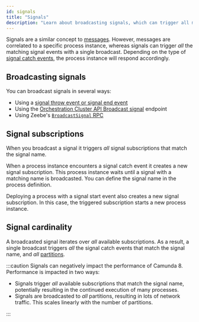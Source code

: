 ```yaml
---
id: signals
title: "Signals"
description: "Learn about broadcasting signals, which can trigger all matching signal events with a single broadcast."
---
```


Signals are a similar concept to [messages](messages.md). However, messages are correlated to a specific
process instance, whereas signals can trigger _all_ the matching signal events with a single broadcast.
Depending on the type of [signal catch events](../modeler/bpmn/signal-events/signal-events.md), the process instance will
respond accordingly.

## Broadcasting signals

You can broadcast signals in several ways:

- Using a [signal throw event or signal end event](../modeler/bpmn/signal-events/signal-events.md#signal-throw-events)
- Using the [Orchestration Cluster API Broadcast signal](/apis-tools/camunda-api-rest/specifications/broadcast-signal.api.mdx) endpoint
- Using Zeebe's [`BroadcastSignal` RPC](/apis-tools/zeebe-api/gateway-service.md#broadcastsignal-rpc)

## Signal subscriptions

When you broadcast a signal it triggers _all_ signal subscriptions that match the signal name.

When a process instance encounters a signal catch event it creates a new signal subscription. This process instance waits until a signal with a matching name is broadcasted. You can define the signal name in the
process definition.

Deploying a process with a signal start event also creates a new signal subscription. In this case, the triggered
subscription starts a new process instance.

## Signal cardinality

A broadcasted signal iterates over _all_ available subscriptions. As a result, a single broadcast triggers _all_ the
signal catch events that match the signal name, and _all_ [partitions](../zeebe/technical-concepts/partitions.md).

:::caution
Signals can negatively impact the performance of Camunda 8. Performance is impacted in two ways:

- Signals trigger _all_ available subscriptions that match the signal name, potentially resulting in the continued execution of many processes.
- Signals are broadcasted to _all_ partitions, resulting in lots of network traffic. This scales linearly with the number of partitions.

:::
